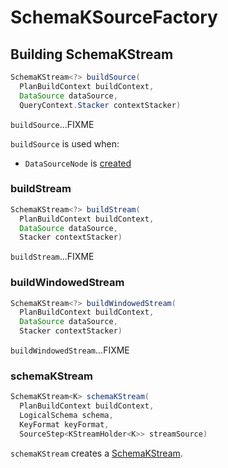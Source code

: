 # SchemaKSourceFactory

## <span id="buildSource"> Building SchemaKStream

```java
SchemaKStream<?> buildSource(
  PlanBuildContext buildContext,
  DataSource dataSource,
  QueryContext.Stacker contextStacker)
```

`buildSource`...FIXME

`buildSource` is used when:

* `DataSourceNode` is [created](DataSourceNode.md#schemaKStreamFactory)

### <span id="buildStream"> buildStream

```java
SchemaKStream<?> buildStream(
  PlanBuildContext buildContext,
  DataSource dataSource,
  Stacker contextStacker)
```

`buildStream`...FIXME

### <span id="buildWindowedStream"> buildWindowedStream

```java
SchemaKStream<?> buildWindowedStream(
  PlanBuildContext buildContext,
  DataSource dataSource,
  Stacker contextStacker)
```

`buildWindowedStream`...FIXME

### <span id="schemaKStream"> schemaKStream

```java
SchemaKStream<K> schemaKStream(
  PlanBuildContext buildContext,
  LogicalSchema schema,
  KeyFormat keyFormat,
  SourceStep<KStreamHolder<K>> streamSource)
```

`schemaKStream` creates a [SchemaKStream](SchemaKStream.md).

